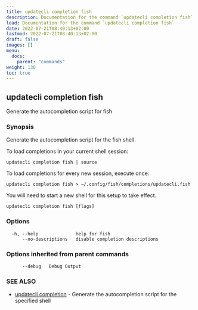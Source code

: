 ```yaml
---
title: updatecli completion fish
description: Documentation for the command `updatecli completion fish`
lead: Documentation for the command `updatecli completion fish`
date: 2022-07-21T08:40:13+02:00
lastmod: 2022-07-21T08:40:13+02:00
draft: false
images: []
menu:
  docs:
    parent: "commands"
weight: 130
toc: true
---
```


## updatecli completion fish

Generate the autocompletion script for fish

### Synopsis

Generate the autocompletion script for the fish shell.

To load completions in your current shell session:

	updatecli completion fish | source

To load completions for every new session, execute once:

	updatecli completion fish > ~/.config/fish/completions/updatecli.fish

You will need to start a new shell for this setup to take effect.


```
updatecli completion fish [flags]
```

### Options

```
  -h, --help              help for fish
      --no-descriptions   disable completion descriptions
```

### Options inherited from parent commands

```
      --debug   Debug Output
```

### SEE ALSO

* [updatecli completion](/docs/commands/updatecli_completion)	 - Generate the autocompletion script for the specified shell

